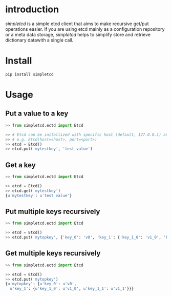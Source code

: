 # introduction

_simpletcd_ is a simple etcd client that aims to make recursive get/put operations easier. If you are using etcd mainly as a configuration repository or a meta data storage, _simpletcd_ helps to simplify store and retrieve dictionary datawith a single call.


# Install

```
pip install simpletcd
```

# Usage

## Put a value to a key
```python
>> from simpletcd.ectd import Etcd

>> # Etcd can be initallized with specific host (default, 127.0.0.1) and port (default 2379)
>> # e.g. Etcd(host=<host>, port=<port>)
>> etcd = Etcd() 
>> etcd.put('mytestkey', 'test value')

```

## Get a key
```python
>> from simpletcd.ectd import Etcd

>> etcd = Etcd()
>> etcd.get('mytestkey')
{u'mytestkey': u'test value'}

```

## Put multiple keys recursively

```python
>> from simpletcd.ectd import Etcd

>> etcd = Etcd()
>> etcd.put('mytopkey', {'key_0': 'v0', 'key_1': {'key_1_0': 'v1_0', 'key_1_1': 'v1_1'}})

```

## Get multiple keys recursively
```python
>> from simpletcd.ectd import Etcd

>> etcd = Etcd()
>> etcd.put('mytopkey')
{u'mytopkey': {u'key_0': u'v0',
  u'key_1': {u'key_1_0': u'v1_0', u'key_1_1': u'v1_1'}}}
```

